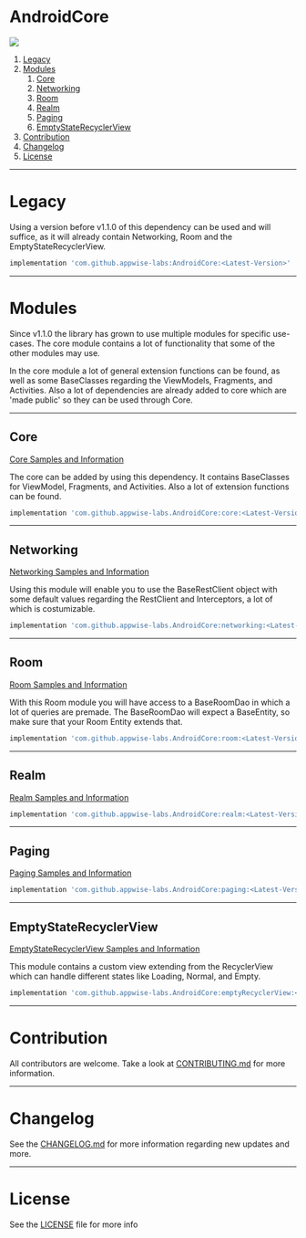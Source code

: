 # AndroidCore

[![](https://jitpack.io/v/appwise-labs/AndroidCore.svg)](https://jitpack.io/#appwise-labs/AndroidCore)

1. [Legacy](#legacy)
2. [Modules](#modules)
   1. [Core](#core)
   2. [Networking](#networking)
   3. [Room](#room)
   4. [Realm](#realm)
   5. [Paging](#paging)
   6. [EmptyStateRecyclerView](#emptystaterecyclerview)
3. [Contribution](#contribution)
4. [Changelog](#changelog)
5. [License](#license)

---

# Legacy

Using a version before v1.1.0 of this dependency can be used and will suffice, as it will already contain Networking, Room and the EmptyStateRecyclerView.

```groovy
implementation 'com.github.appwise-labs:AndroidCore:<Latest-Version>'
```

---

# Modules

Since v1.1.0 the library has grown to use multiple modules for specific use-cases. The core module contains a lot of functionality that some of the other modules may use.

In the core module a lot of general extension functions can be found, as well as some BaseClasses regarding the ViewModels, Fragments, and Activities. Also a lot of dependencies are already added to core which are 'made public' so they can be used through Core.

---

## Core

[Core Samples and Information](documentation/CORE.md)

The core can be added by using this dependency. It contains BaseClasses for ViewModel, Fragments, and Activities. Also a lot of extension functions can be found.

```groovy
implementation 'com.github.appwise-labs.AndroidCore:core:<Latest-Version>'
```

---

## Networking

[Networking Samples and Information](documentation/NETWORKING.md)

Using this module will enable you to use the BaseRestClient object with some default values regarding the RestClient and Interceptors, a lot of which is costumizable.

```groovy
implementation 'com.github.appwise-labs.AndroidCore:networking:<Latest-Version>'
```

---

## Room

[Room Samples and Information](documentation/ROOM.md)

With this Room module you will have access to a BaseRoomDao in which a lot of queries are premade. The BaseRoomDao will expect a BaseEntity, so make sure that your Room Entity extends that.

```groovy
implementation 'com.github.appwise-labs.AndroidCore:room:<Latest-Version>'
```

---

## Realm

[Realm Samples and Information](documentation/REALM.md)

```groovy
implementation 'com.github.appwise-labs.AndroidCore:realm:<Latest-Version>'
```

---

## Paging

[Paging Samples and Information](documentation/PAGING.md)

```groovy
implementation 'com.github.appwise-labs.AndroidCore:paging:<Latest-Version>'
```

---

## EmptyStateRecyclerView

[EmptyStateRecyclerView Samples and Information](documentation/EMPTY_STATE_RECYCLERVIEW.md)

This module contains a custom view extending from the RecyclerView which can handle different states like Loading, Normal, and Empty.

```groovy
implementation 'com.github.appwise-labs.AndroidCore:emptyRecyclerView:<Latest-Version>'
```

---

# Contribution

All contributors are welcome. Take a look at [CONTRIBUTING.md](CONTRIBUTING.md) for more information.

---

# Changelog

See the [CHANGELOG.md](CHANGELOG.md) for more information regarding new updates and more.

---

# License

See the [LICENSE](LICENSE) file for more info
